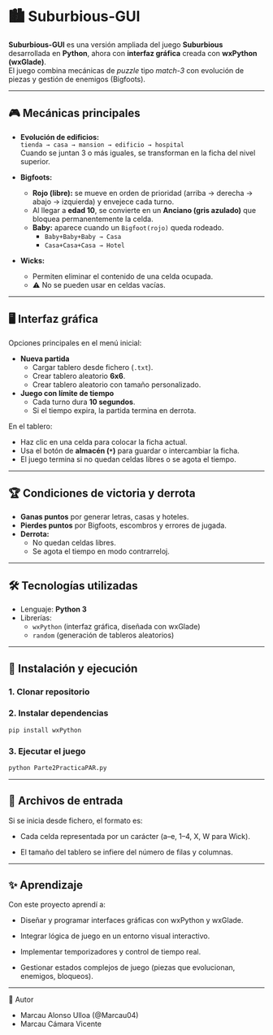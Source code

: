 # 🏙️ Suburbious-GUI

**Suburbious-GUI** es una versión ampliada del juego **Suburbious** desarrollada en **Python**, ahora con **interfaz gráfica** creada con **wxPython (wxGlade)**.  
El juego combina mecánicas de *puzzle* tipo *match-3* con evolución de piezas y gestión de enemigos (Bigfoots).  

---

## 🎮 Mecánicas principales

- **Evolución de edificios:**  
  `tienda → casa → mansion → edificio → hospital`  
  Cuando se juntan 3 o más iguales, se transforman en la ficha del nivel superior.  

- **Bigfoots:**  
  - **Rojo (libre):** se mueve en orden de prioridad (arriba → derecha → abajo → izquierda) y envejece cada turno.  
  - Al llegar a **edad 10**, se convierte en un **Anciano (gris azulado)** que bloquea permanentemente la celda.  
  - **Baby:** aparece cuando un `Bigfoot(rojo)` queda rodeado.  
    - `Baby+Baby+Baby → Casa`  
    - `Casa+Casa+Casa → Hotel`  

- **Wicks:**  
  - Permiten eliminar el contenido de una celda ocupada.  
  - ⚠️ No se pueden usar en celdas vacías.  

---

## 🖥️ Interfaz gráfica

Opciones principales en el menú inicial:
- **Nueva partida**  
  - Cargar tablero desde fichero (`.txt`).  
  - Crear tablero aleatorio **6x6**.  
  - Crear tablero aleatorio con tamaño personalizado.  
- **Juego con límite de tiempo**  
  - Cada turno dura **10 segundos**.  
  - Si el tiempo expira, la partida termina en derrota.  

En el tablero:
- Haz clic en una celda para colocar la ficha actual.  
- Usa el botón de **almacén (`*`)** para guardar o intercambiar la ficha.  
- El juego termina si no quedan celdas libres o se agota el tiempo.  

---

## 🏆 Condiciones de victoria y derrota

- **Ganas puntos** por generar letras, casas y hoteles.  
- **Pierdes puntos** por Bigfoots, escombros y errores de jugada.  
- **Derrota:**  
  - No quedan celdas libres.  
  - Se agota el tiempo en modo contrarreloj.  

---

## 🛠️ Tecnologías utilizadas
- Lenguaje: **Python 3**  
- Librerías:  
  - `wxPython` (interfaz gráfica, diseñada con wxGlade)  
  - `random` (generación de tableros aleatorios)  

---

## 🚀 Instalación y ejecución

### 1. Clonar repositorio

### 2. Instalar dependencias
```bash
pip install wxPython
```
### 3. Ejecutar el juego
```bash
python Parte2PracticaPAR.py
```

---

## 📂 Archivos de entrada

Si se inicia desde fichero, el formato es:

- Cada celda representada por un carácter (a–e, 1–4, X, W para Wick).

- El tamaño del tablero se infiere del número de filas y columnas.

---

## ✨ Aprendizaje

Con este proyecto aprendí a:

- Diseñar y programar interfaces gráficas con wxPython y wxGlade.

- Integrar lógica de juego en un entorno visual interactivo.

- Implementar temporizadores y control de tiempo real.

- Gestionar estados complejos de juego (piezas que evolucionan, enemigos, bloqueos).

---

👤 Autor

- Marcau Alonso Ulloa (@Marcau04)
- Marcau Cámara Vicente
